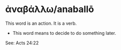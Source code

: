 # ἀναβάλλω/anaballō
This word is an action. It is a verb.
* This word means to decide to do something later.

See: Acts 24:22
